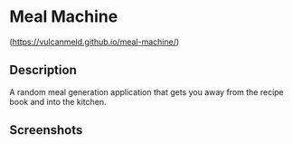 Meal Machine
==================
(https://vulcanmeld.github.io/meal-machine/)

## Description
A random meal generation application that gets you away from the recipe book and into the kitchen.


## Screenshots

